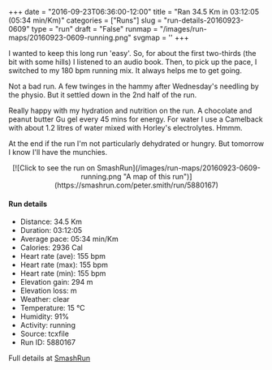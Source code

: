 +++
date = "2016-09-23T06:36:00-12:00"
title = "Ran 34.5 Km in 03:12:05 (05:34 min/Km)"
categories = ["Runs"]
slug = "run-details-20160923-0609"
type = "run"
draft = "False"
runmap = "/images/run-maps/20160923-0609-running.png"
svgmap = '<polyline points="50 35, 50 34, 49 34, 46 36, 45 39, 43 44, 43 45, 43 45, 41 53, 39 57, 33 78, 28 89, 23 85, 14 75, 13 72, 13 70, 12 68, 10 69, 8 69, 1 64, 1 63, 9 56, 6 53, 6 53, 4 47, 4 42, 0 37, 11 31, 13 29, 12 28, 13 26, 17 26, 18 25, 23 23, 23 22, 27 20, 32 19, 31 14, 31 13, 32 11, 34 10, 35 11, 34 13, 35 14, 37 15, 38 17, 43 19, 44 18, 44 18, 46 14, 49 12, 50 12, 50 12, 47 15, 47 15, 63 19, 65 20, 70 22, 79 22, 84 26, 86 27, 90 27, 95 26, 96 25, 100 26, 97 25, 92 27, 87 27, 84 26, 79 22, 72 22, 72 22, 70 24, 68 23, 65 24, 63 26, 61 28">'
+++

I wanted to keep this long run 'easy'. So, for about the first two-thirds (the bit with some hills) I listened to an audio book. Then, to pick up the pace, I switched to my 180 bpm running mix. It always helps me to get going. 

Not a bad run. A few twinges in the hammy after Wednesday's needling by the physio. But it settled down in the 2nd half of the run.

Really happy with my hydration and nutrition on the run. A chocolate and peanut butter Gu gel every 45 mins for energy. For water I use a Camelback with about 1.2 litres of water mixed with Horley's electrolytes. Hmmm. 

At the end if the run I'm not particularly dehydrated or hungry. But tomorrow I know I'll have the munchies. 

<!--more-->

<center>
[![Click to see the run on SmashRun](/images/run-maps/20160923-0609-running.png "A map of this run")](https://smashrun.com/peter.smith/run/5880167)
</center>

#### Run details

* Distance: 34.5 Km
* Duration: 03:12:05
* Average pace: 05:34 min/Km
* Calories: 2936 Cal
* Heart rate (ave): 155 bpm
* Heart rate (max): 155 bpm
* Heart rate (min): 155 bpm
* Elevation gain: 294 m
* Elevation loss:  m
* Weather: clear
* Temperature: 15 &deg;C
* Humidity: 91%
* Activity: running
* Source: tcxfile
* Run ID: 5880167

Full details at [SmashRun](https://smashrun.com/peter.smith/run/5880167)